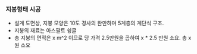 ### 지붕형태 시공
- 설계 도면상, 지붕 모양은 10도 경사의 완만하며 5계층의 계단식 구조.
- 지붕의 재료는 아스팔트 슁글
- 총 지붕의 면적은 x m^2 이므로 당 가격 2.5만원을 곱하여 x * 2.5 만원 소요. 총 x원 소요

